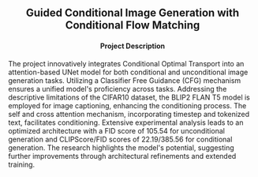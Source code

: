<h2>
<p align='center'>
Guided Conditional Image Generation with Conditional Flow Matching
</p>
</h2>

<h4 align='center'> Project Description </h4>
The project innovatively integrates Conditional Optimal Transport into an attention-based UNet model for both conditional and unconditional image generation tasks. Utilizing a Classifier Free Guidance (CFG) mechanism ensures a unified model's proficiency across tasks. Addressing the descriptive limitations of the CIFAR10 dataset, the BLIP2 FLAN T5 model is employed for image captioning, enhancing the conditioning process. The self and cross attention mechanism, incorporating timestep and tokenized text, facilitates conditioning. Extensive experimental analysis leads to an optimized architecture with a FID score of 105.54 for unconditional generation and CLIPScore/FID scores of 22.19/385.56 for conditional generation. The research highlights the model's potential, suggesting further improvements through architectural refinements and extended training.
